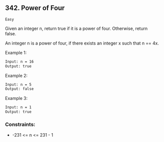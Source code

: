 ## 342. Power of Four
`Easy`

Given an integer n, return true if it is a power of four. Otherwise, return false.

An integer n is a power of four, if there exists an integer x such that n == 4x.

Example 1:
```sh
Input: n = 16
Output: true
```

Example 2:
```sh
Input: n = 5
Output: false
```

Example 3:
```sh
Input: n = 1
Output: true
```

### Constraints:

- -231 <= n <= 231 - 1
